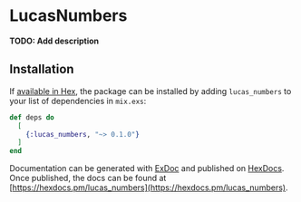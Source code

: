 # LucasNumbers

**TODO: Add description**

## Installation

If [available in Hex](https://hex.pm/docs/publish), the package can be installed
by adding `lucas_numbers` to your list of dependencies in `mix.exs`:

```elixir
def deps do
  [
    {:lucas_numbers, "~> 0.1.0"}
  ]
end
```

Documentation can be generated with [ExDoc](https://github.com/elixir-lang/ex_doc)
and published on [HexDocs](https://hexdocs.pm). Once published, the docs can
be found at [https://hexdocs.pm/lucas_numbers](https://hexdocs.pm/lucas_numbers).

